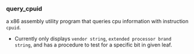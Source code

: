 ### query_cpuid
a x86 assembly utility program that queries cpu information with instruction `cpuid`.

+ Currently only displays `vendor string`, `extended processor brand string`, and has a procedure to test for a specific bit in given leaf. 
